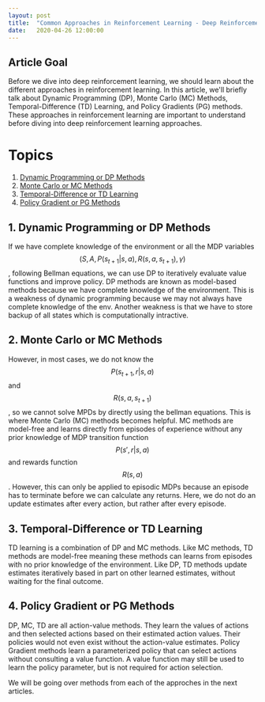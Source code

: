 ```yaml
---
layout: post
title:  "Common Approaches in Reinforcement Learning - Deep Reinforcement Learning Series"
date:   2020-04-26 12:00:00
---
```


## Article Goal

Before we dive into deep reinforcement learning, we should learn about the different approaches in reinforcement learning. In this article, we'll briefly talk about Dynamic Programming (DP), Monte Carlo (MC) Methods, Temporal-Difference (TD) Learning, and Policy Gradients (PG) methods. These approaches in reinforcement learning are important to understand before diving into deep reinforcement learning approaches.

# Topics
1. [Dynamic Programming or DP Methods](#1-dynamic-programming-or-dp-methods)
2. [Monte Carlo or MC Methods](#2-monte-carlo-or-mc-methods)
3. [Temporal-Difference or TD Learning](#3-temporal-difference-or-td-learning)
4. [Policy Gradient or PG Methods](#4-policy-gradient-or-pg-methods)

## 1. Dynamic Programming or DP Methods

If we have complete knowledge of the environment or all the MDP variables $$(S, A, P(s_{t+1} \vert s, a), R(s, a, s_{t+1}), \gamma)$$, following Bellman equations, we can use DP to iteratively evaluate value functions and improve policy. DP methods are known as model-based methods because we have complete knowledge of the environment. This is a weakness of dynamic programming because we may not always have complete knowledge of the env. Another weakness is that we have to store backup of all states which is computationally intractive.

## 2. Monte Carlo or MC Methods

However, in most cases, we do not know the $$P(s_{t+1}, r \vert s, a)$$ and $$R(s, a, s_{t+1})$$, so we cannot solve MPDs by directly using the bellman equations. This is where Monte Carlo (MC) methods becomes helpful. MC methods are model-free and learns directly from episodes of experience without any prior knowledge of MDP transition function $$P(s',r \vert s,a)$$ and rewards function $$R(s, a)$$. However, this can only be applied to episodic MDPs because an episode has to terminate before we can calculate any returns. Here, we do not do an update estimates after every action, but rather after every episode. 

## 3. Temporal-Difference or TD Learning

TD learning is a combination of DP and MC methods. Like MC methods, TD methods are model-free meaning these methods can learns from episodes with no prior knowledge of the environment. Like DP, TD methods update estimates iteratively based in part on other learned estimates, without waiting for the final outcome.

## 4. Policy Gradient or PG Methods

DP, MC, TD are all action-value methods. They learn the values of actions and then selected actions based on their estimated action values. Their policies would not even exist without the action-value estimates. Policy Gradient methods learn a parameterized policy that can select actions without consulting a value function. A value function may still be used to learn the policy parameter, but is not required for action selection.

We will be going over methods from each of the approches in the next articles.